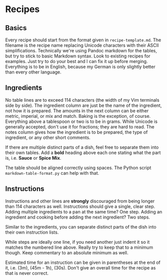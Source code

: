 Recipes
=======

Basics
------

Every recipe should start from the format given in `recipe-template.md`.
The filename is the recipe name replacing Unicode characters with their ASCII simplifications.
Technically we're using Pandoc markdown for the tables, but try to stick to basic Markdown syntax.
Look to existing recipes for examples.
Just try to do your best and I can fix it up before merging.
Everything is to be in English, because my German is only slightly better than every other language.

Ingredients
-----------

No table lines are to exceed 114 characters (the width of my Vim terminals side by side).
The ingredient column are just be the name of the ingredient, not how it is prepared.
The amounts in the next column can be either metric, imperial, or mix and match.
Baking is the exception, of course. Everything above a tablespoon or two is to be in grams.
While Unicode is generally accepted, don't use it for fractions; they are hard to read.
The notes column gives how the ingredient is to be prepared, the type of ingredient, or any other short comments.

If there are multiple distinct parts of a dish, feel free to separate them into their own tables.
Add a **bold** heading above each one stating what the part is, i.e. **Sauce** or **Spice Mix**.

The table should be aligned correctly using spaces.
The Python script `markdown-table-format.py` can help with that.

Instructions
------------

Instructions and other lines are **strongly** discouraged from being longer than 114 characters as well.
Instructions should give a single, clear step.
Adding multiple ingredients to a pan at the same time? One step.
Adding an ingredient and cooking before adding the next ingredient? Two steps.

Similar to the ingredients, you can separate distinct parts of the dish into their own instruction lists.

While steps are ideally one line, if you need another just indent it so it matches the numbered line above.
Really try to keep that to a minimum though.
Keep commentary to an absolute minimum as well.

Estimated time for an instruction can be given in parentheses at the end of it, i.e. (3m), (45m - 1h), (30s).
Don't give an overall time for the recipe as that is never correct.
